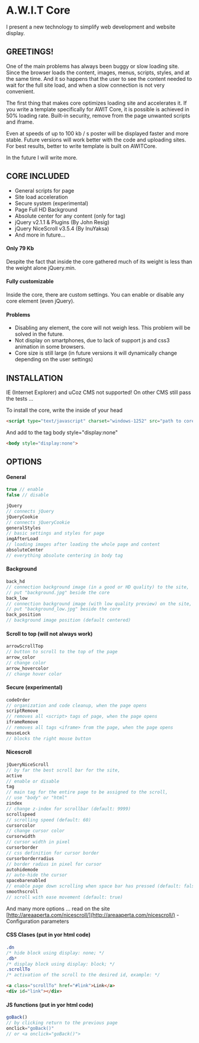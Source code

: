 A.W.I.T Core
================================

I present a new technology to simplify web development and website display.


GREETINGS!
-------------------------

One of the main problems has always been buggy or slow loading site.
Since the browser loads the content, images, menus, scripts, styles, and at the same time.
And it so happens that the user to see the content needed to wait for the full site load, and when a slow connection is not very convenient.

The first thing that makes core optimizes loading site and accelerates it.
If you write a template specifically for AWIT Core, it is possible is achieved in 50% loading rate.
Built-in security, remove from the page unwanted scripts and iframe.

Even at speeds of up to 100 kb / s poster will be displayed faster and more stable.
Future versions will work better with the code and uploading sites.
For best results, better to write template is built on AWITCore.

In the future I will write more.


CORE INCLUDED
-------------------------
- General scripts for page
- Site load acceleration
- Secure system (experimental)
- Page Full HD Background
- Absolute center for any content (only for <body> tag)
- jQuery v2.1.1 & Plugins (By John Resig)
- jQuery NiceScroll v3.5.4 (By InuYaksa)
- And more in future...

#### Only 79 Kb
Despite the fact that inside the core gathered much of its weight is less than the weight alone jQuery.min.


#### Fully customizable
Inside the core, there are custom settings.
You can enable or disable any core element (even jQuery).

#### Problems
- Disabling any element, the core will not weigh less. This problem will be solved in the future.
- Not display on smartphones, due to lack of support js and css3 animation in some browsers.
- Core size is still large (in future versions it will dynamically change depending on the user settings)


INSTALLATION
-------------------------

IE (Internet Explorer) and uCoz CMS not supported!
On other CMS still pass the tests ...

To install the core, write the inside of your head
```html
<script type="text/javascript" charset="windows-1252" src="path to core/!AWITCore/AWIT.Core.bsmin.js"</script>
```

And add to the tag body style="display:none"
```html
<body style="display:none">
```


OPTIONS
-------------------------

#### General

```js
true // enable
false // disable

jQuery
// connects jQuery
jQueryCookie
// connects jQueryCookie
generalStyles
// basic settings and styles for page
imgAfterLoad
// loading images after loading the whole page and content
absoluteCenter
// everything absolute centering in body tag
```

#### Background

```js
back_hd
// connection background image (in a good or HD quality) to the site,
// put "background.jpg" beside the core
back_low
// connection background image (with low quality preview) on the site,
// put "background_low.jpg" beside the core
back_position
// background image position (default centered)
```

#### Scroll to top (will not always work)

```js
arrowScrollTop
// button to scroll to the top of the page
arrow_color
// change color
arrow_hovercolor
// change hover color
```

#### Secure (experimental)

```js
codeOrder
// organization and code cleanup, when the page opens
scriptRemove
// removes all <script> tags of page, when the page opens
iframeRemove
// removes all tags <iframe> from the page, when the page opens
mouseLock
// blocks the right mouse button
```

#### Nicescroll

```js
jQueryNiceScroll
// by far the best scroll bar for the site,
active
// enable or disable
tag
// main tag for the entire page to be assigned to the scroll,
// use "body" or "html"
zindex
// change z-index for scrollbar (default: 9999)
scrollspeed
// scrolling speed (default: 60)
cursorcolor
// change cursor color
cursorwidth
// cursor width in pixel
cursorborder
// css definition for cursor border
cursorborderradius
// border radius in pixel for cursor
autohidemode
// auto-hide the cursor
spacebarenabled
// enable page down scrolling when space bar has pressed (default: false)
smoothscroll
// scroll with ease movement (default: true)
```
And many more options ... read on the site [http://areaaperta.com/nicescroll/](http://areaaperta.com/nicescroll/) - Configuration parameters

#### CSS Clases (put in yor html code)

```css
.dn
/* hide block using display: none; */
.db*
/* display block using display: block; */
.scrollTo
/* activation of the scroll to the desired id, example: */
```
```html
<a class="scrollTo" href="#link">Link</a>
<div id="link"></div>
```

#### JS functions (put in yor html code)

```js
goBack()
// by clicking return to the previous page
onclick="goBack()"
// or <a onclick="goBack()">
```





